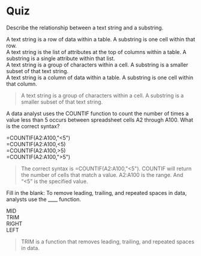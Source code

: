 # Quiz
Describe the relationship between a text string and a substring.

A text string is a row of data within a table. A substring is one cell within that row.   
A text string is the list of attributes at the top of columns within a table. A substring is a single attribute within that list.     
A text string is a group of characters within a cell. A substring is a smaller subset of that text string.    
A text string is a column of data within a table. A substring is one cell within that column.   
    
> A text string is a group of characters within a cell. A substring is a smaller subset of that text string. 

A data analyst uses the COUNTIF function to count the number of times a value less than 5 occurs between spreadsheet cells A2 through A100. What is the correct syntax? 

=COUNTIF(A2:A100,"<5")    
=COUNTIF(A2:A100,<5)    
=COUNTIF(A2:A100,>5)    
=COUNTIF(A2:A100,">5")    

> The correct syntax is =COUNTIF(A2:A100,"<5"). COUNTIF will return the number of cells that match a value. A2:A100 is the range. And “<5” is the specified value.

Fill in the blank: To remove leading, trailing, and repeated spaces in data, analysts use the ____ function. 

MID   
TRIM    
RIGHT   
LEFT    

> TRIM is a function that removes leading, trailing, and repeated spaces in data.
